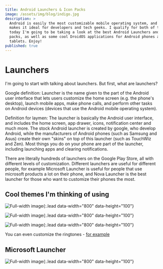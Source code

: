 ```yaml
---
title: Android Launchers & Icon Packs
image: /assets/img/blog/indigo.jpg
description: >
  Android is easily the most customizable mobile operating system, and this
  makes it ideal for developers and tech geeks. I qualify for both of those, so
  today I'm going to be taking a look at the best Android Launchers and Icon
  packs, as well as some cool DroidOS applications for Android phones and
  tablets. Enjoy!
published: true
---
```

# Launchers
I'm going to start with talking about launchers. But first, what are launchers?

Google definition: Launcher is the name given to the part of the Android user interface that lets users customize the home screen (e.g. the phone's desktop), launch mobile apps, make phone calls, and perform other tasks on Android devices (devices that use the Android mobile operating system).

Definition for laymen: The launcher is basically the Android user interface, and includes the home screen, app drawer, icons, notification center and much more. The stock Android launcher is created by google, who develop Android, while the manufacturers of Android phones (such as Samsung and Asus) create their own "skins" on top of this launcher (such as TouchWiz and Zen). Most things you do on your phone are part of the launcher, including launching apps and clearing notifications.

There are literally hundreds of launchers on the Google Play Store, all with different levels of customization. Different launchers are useful for different people, for example Microsoft Launcher is useful for people that use microsoft products a lot on their phone, and Nova Launcher is the best launcher for those who want to customize their phones the most.

## Cool themes I'm thinking of using


![Full-width image](https://www.bleepstatic.com/content/posts/2018/07/06/microsoft-launcher.jpg){:.lead data-width="800" data-height="100"}

![Full-width image](https://www.androidcentral.com/sites/androidcentral.com/files/styles/xlarge_wm_brw/public/article_images/2016/12/star-wars-rogue-one-themes-hero.jpg){:.lead data-width="800" data-height="100"}

![Full-width image](https://www.androidcentral.com/sites/androidcentral.com/files/styles/xlarge_wm_brw/public/article_images/2015/12/bb8-theme.jpg){:.lead data-width="800" data-height="100"}

You can even customize the ringtones - [for example](https://forum.xda-developers.com/showthread.php?t=2691105)

## Microsoft Launcher
![Full-width image](https://i.imgur.com/MkV7vSn.png){:.lead data-width="800" data-height="100"}

